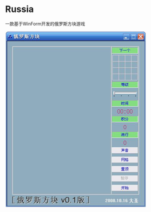 # Russia
一款基于WinForm开发的俄罗斯方块游戏

<img src="https://github.com/xuguangyan/Russia/blob/master/thumb.jpg" />
